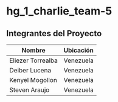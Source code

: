 # hg_1_charlie_team-5

## Integrantes del Proyecto

| Nombre            | Ubicación    |
|-------------------|--------------|
| Eliezer Torrealba |    Venezuela |
| Deiber Lucena     |    Venezuela |
| Kenyel Mogollon   |    Venezuela |
| Steven Araujo     |    Venezuela |
